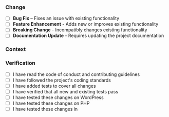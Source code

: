 <!-- Provide a brief, descriptive summary of your changes in the Title above -->

### Change
<!-- Describe your changes in detail and check all boxes that apply -->

- [ ] **Bug Fix** – Fixes an issue with existing functionality
- [ ] **Feature Enhancement** - Adds new or improves existing functionality
- [ ] **Breaking Change** - Incompatibly changes existing functionality
- [ ] **Documentation Update** - Requires updating the project documentation

### Context
<!-- Why is this changes required? What problem does it solve? -->
<!-- Include a link to an open issue related to this pull request -->

### Verification
<!-- Describe how you tested your changes and check all boxes that apply -->
<!-- If a box isn't checked, please explain why -->

- [ ] I have read the code of conduct and contributing guidelines
- [ ] I have followed the project's coding standards
- [ ] I have added tests to cover all changes
- [ ] I have verified that all new and existing tests pass
- [ ] I have tested these changes on WordPress <!-- version(s) -->
- [ ] I have tested these changes on PHP <!-- version(s) -->
- [ ] I have tested these changes in <!-- browser(s) with version(s) -->
